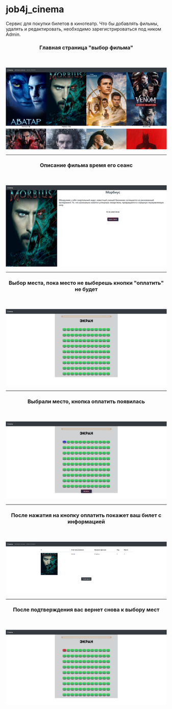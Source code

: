 # job4j_cinema
Сервис для покупки билетов в кинотеатр.
Что бы добавлять фильмы, удалять и редактировать, необходимо зарегистрироваться под ником Admin.

### <p style="text-align: center;">Главная страница "выбор фильма"</p><br>
![img.png](img/img.png)
***
### <p style="text-align: center;">Описание фильма время его сеанс</p><br>
![img_1.png](img/img_1.png)
***
### <p style="text-align: center;">Выбор места, пока место не выберешь кнопки "оплатить" не будет</p><br>
![img_2.png](img/img_2.png)
***
### <p style="text-align: center;">Выбрали место, кнопка оплатить появилась</p><br>
![img_3.png](img/img_3.png)
***
### <p style="text-align: center;">После нажатия на кнопку оплатить покажет ваш билет с информацией</p><br>
![img_4.png](img/img_4.png)
***
### <p style="text-align: center;">После подтверждения вас вернет снова к выбору мест</p><br>
![img_5.png](img/img_5.png)
